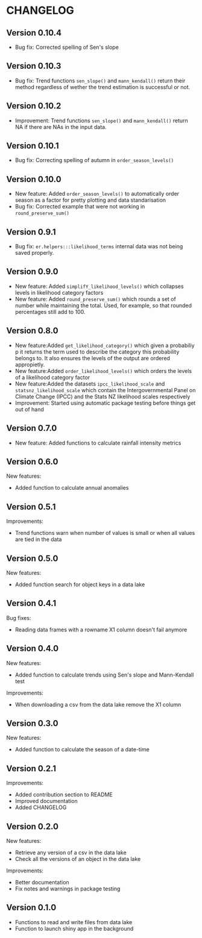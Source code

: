 # CHANGELOG

## Version 0.10.4

* Bug fix: Corrected spelling of Sen's slope

## Version 0.10.3

* Bug fix: Trend functions `sen_slope()` and `mann_kendall()` return their method regardless of wether the trend estimation is successful or not. 

## Version 0.10.2

* Improvement: Trend functions `sen_slope()` and `mann_kendall()` return NA if there are NAs in the input data.

## Version 0.10.1

* Bug fix: Correcting spelling of autumn in `order_season_levels()`

## Version 0.10.0

* New feature: Added `order_season_levels()` to automatically order season as a factor for pretty plotting and data standarisation
* Bug fix: Corrected example that were not working in `round_preserve_sum()`

## Version 0.9.1

* Bug fix: `er.helpers:::likelihood_terms` internal data was not being saved properly. 

## Version 0.9.0

* New feature: Added `simplifY_likelihood_levels()` which collapses levels in likelihood category factors
* New feature: Added `round_preserve_sum()` which rounds a set of number while maintaining the total. Used, for example, so that rounded percentages still add to 100. 

## Version 0.8.0

* New feature:Added `get_likelihood_category()` which given a probabiliy p it returns the term used to describe the category this probability belongs to. It also ensures the levels of the output are ordered appropietly.
* New feature:Added `order_likelihood_levels()` which orders the levels of a likelihood category factor
* New feature:Added the datasets `ipcc_likelihood_scale` and `statsnz_likelihood_scale` which contain the Intergovernmental Panel on Climate Change (IPCC) and the Stats NZ likelihood scales respectively
* Improvement: Started using automatic package testing before things get out of hand

## Version 0.7.0

* New feature: Added functions to calculate rainfall intensity metrics

## Version 0.6.0

New features:

* Added function to calculate annual anomalies

## Version 0.5.1

Improvements:

* Trend functions warn when number of values is small or when all values are tied in the data

## Version 0.5.0

New features:

* Added function search for object keys in a data lake

## Version 0.4.1

Bug fixes:

* Reading data frames with a rowname X1 column doesn't fail anymore

## Version 0.4.0

New features:

* Added function to calculate trends using Sen's slope and Mann-Kendall test

Improvements:

* When downloading a csv from the data lake remove the X1 column

## Version 0.3.0

New features:

* Added function to calculate the season of a date-time

## Version 0.2.1

Improvements:

* Added contribution section to README
* Improved documentation
* Added CHANGELOG 

## Version 0.2.0

New features:

* Retrieve any version of a csv in the data lake
* Check all the versions of an object in the data lake

Improvements:

* Better documentation
* Fix notes and warnings in package testing

## Version 0.1.0

* Functions to read and write files from data lake
* Function to launch shiny app in the background

